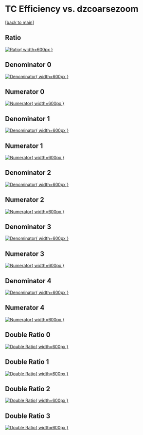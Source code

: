 # TC Efficiency vs. dzcoarsezoom

[[back to main](./)]



## Ratio

[![Ratio](../mtv/var/TC_vtr_211_0_eff_dzcoarsezoom.png){ width=600px }](../mtv/var/TC_vtr_211_0_eff_dzcoarsezoom.pdf)

## Denominator 0

[![Denominator](../mtv/den/TC_vtr_211_0_eff_dzcoarsezoom_den0.png){ width=600px }](../mtv/den/TC_vtr_211_0_eff_dzcoarsezoom_den0.pdf)

## Numerator 0

[![Numerator](../mtv/num/TC_vtr_211_0_eff_dzcoarsezoom_num0.png){ width=600px }](../mtv/num/TC_vtr_211_0_eff_dzcoarsezoom_num0.pdf)

## Denominator 1

[![Denominator](../mtv/den/TC_vtr_211_0_eff_dzcoarsezoom_den1.png){ width=600px }](../mtv/den/TC_vtr_211_0_eff_dzcoarsezoom_den1.pdf)

## Numerator 1

[![Numerator](../mtv/num/TC_vtr_211_0_eff_dzcoarsezoom_num1.png){ width=600px }](../mtv/num/TC_vtr_211_0_eff_dzcoarsezoom_num1.pdf)

## Denominator 2

[![Denominator](../mtv/den/TC_vtr_211_0_eff_dzcoarsezoom_den2.png){ width=600px }](../mtv/den/TC_vtr_211_0_eff_dzcoarsezoom_den2.pdf)

## Numerator 2

[![Numerator](../mtv/num/TC_vtr_211_0_eff_dzcoarsezoom_num2.png){ width=600px }](../mtv/num/TC_vtr_211_0_eff_dzcoarsezoom_num2.pdf)

## Denominator 3

[![Denominator](../mtv/den/TC_vtr_211_0_eff_dzcoarsezoom_den3.png){ width=600px }](../mtv/den/TC_vtr_211_0_eff_dzcoarsezoom_den3.pdf)

## Numerator 3

[![Numerator](../mtv/num/TC_vtr_211_0_eff_dzcoarsezoom_num3.png){ width=600px }](../mtv/num/TC_vtr_211_0_eff_dzcoarsezoom_num3.pdf)

## Denominator 4

[![Denominator](../mtv/den/TC_vtr_211_0_eff_dzcoarsezoom_den4.png){ width=600px }](../mtv/den/TC_vtr_211_0_eff_dzcoarsezoom_den4.pdf)

## Numerator 4

[![Numerator](../mtv/num/TC_vtr_211_0_eff_dzcoarsezoom_num4.png){ width=600px }](../mtv/num/TC_vtr_211_0_eff_dzcoarsezoom_num4.pdf)

## Double Ratio 0

[![Double Ratio](../mtv/ratio/TC_vtr_211_0_eff_dzcoarsezoom_ratio0.png){ width=600px }](../mtv/ratio/TC_vtr_211_0_eff_dzcoarsezoom_ratio0.pdf)

## Double Ratio 1

[![Double Ratio](../mtv/ratio/TC_vtr_211_0_eff_dzcoarsezoom_ratio1.png){ width=600px }](../mtv/ratio/TC_vtr_211_0_eff_dzcoarsezoom_ratio1.pdf)

## Double Ratio 2

[![Double Ratio](../mtv/ratio/TC_vtr_211_0_eff_dzcoarsezoom_ratio2.png){ width=600px }](../mtv/ratio/TC_vtr_211_0_eff_dzcoarsezoom_ratio2.pdf)

## Double Ratio 3

[![Double Ratio](../mtv/ratio/TC_vtr_211_0_eff_dzcoarsezoom_ratio3.png){ width=600px }](../mtv/ratio/TC_vtr_211_0_eff_dzcoarsezoom_ratio3.pdf)

